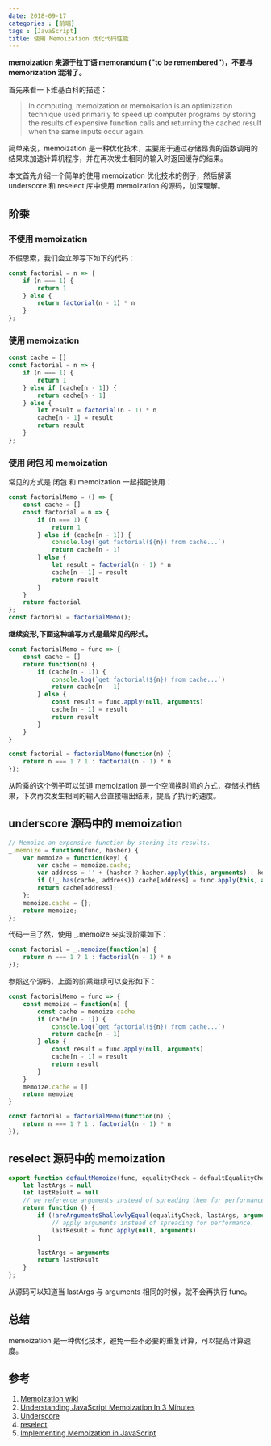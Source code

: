```yaml
---
date: 2018-09-17
categories : [前端]
tags : [JavaScript]
title: 使用 Memoization 优化代码性能
---
```


**memoization 来源于拉丁语 memorandum ("to be remembered")，不要与 memorization 混淆了。**

首先来看一下维基百科的描述：

> In computing, memoization or memoisation is an optimization technique used primarily to speed up computer programs by storing the results of expensive function calls and returning the cached result when the same inputs occur again.

<!--more-->

简单来说，memoization 是一种优化技术，主要用于通过存储昂贵的函数调用的结果来加速计算机程序，并在再次发生相同的输入时返回缓存的结果。

本文首先介绍一个简单的使用 memoization 优化技术的例子，然后解读 underscore 和 reselect 库中使用 memoization 的源码，加深理解。

## 阶乘

### 不使用 memoization

不假思索，我们会立即写下如下的代码：

```js
const factorial = n => {
    if (n === 1) {
        return 1
    } else {
        return factorial(n - 1) * n
    }
};
```

<!-- more -->

### 使用 memoization

```js
const cache = []
const factorial = n => {
    if (n === 1) {
        return 1
    } else if (cache[n - 1]) {
        return cache[n - 1]
    } else {
        let result = factorial(n - 1) * n
        cache[n - 1] = result
        return result
    }
};
```

### 使用 闭包 和 memoization

常见的方式是 闭包 和 memoization 一起搭配使用：

```js
const factorialMemo = () => {
    const cache = []
    const factorial = n => {
        if (n === 1) {
            return 1
        } else if (cache[n - 1]) {
            console.log(`get factorial(${n}) from cache...`)
            return cache[n - 1]
        } else {
            let result = factorial(n - 1) * n
            cache[n - 1] = result
            return result
        }
    }
    return factorial
};
const factorial = factorialMemo();
```

**继续变形,下面这种编写方式是最常见的形式。**


```js
const factorialMemo = func => {
    const cache = []
    return function(n) {
        if (cache[n - 1]) {
            console.log(`get factorial(${n}) from cache...`)
            return cache[n - 1]
        } else {
            const result = func.apply(null, arguments)
            cache[n - 1] = result
            return result
        }
    }
}

const factorial = factorialMemo(function(n) {
    return n === 1 ? 1 : factorial(n - 1) * n
});
```

从阶乘的这个例子可以知道 memoization 是一个空间换时间的方式，存储执行结果，下次再次发生相同的输入会直接输出结果，提高了执行的速度。

## underscore 源码中的 memoization

```js
// Memoize an expensive function by storing its results.
_.memoize = function(func, hasher) {
    var memoize = function(key) {
        var cache = memoize.cache;
        var address = '' + (hasher ? hasher.apply(this, arguments) : key);
        if (!_.has(cache, address)) cache[address] = func.apply(this, arguments);
        return cache[address];
    };
    memoize.cache = {};
    return memoize;
};
```

代码一目了然，使用 \_.memoize 来实现阶乘如下：

```js
const factorial = _.memoize(function(n) {
    return n === 1 ? 1 : factorial(n - 1) * n
});
```

参照这个源码，上面的阶乘继续可以变形如下：

```js
const factorialMemo = func => {
    const memoize = function(n) {
        const cache = memoize.cache
        if (cache[n - 1]) {
            console.log(`get factorial(${n}) from cache...`)
            return cache[n - 1]
        } else {
            const result = func.apply(null, arguments)
            cache[n - 1] = result
            return result
        }
    }
    memoize.cache = []
    return memoize
}

const factorial = factorialMemo(function(n) {
    return n === 1 ? 1 : factorial(n - 1) * n
});
```

## reselect 源码中的 memoization

```js
export function defaultMemoize(func, equalityCheck = defaultEqualityCheck) {
    let lastArgs = null
    let lastResult = null
    // we reference arguments instead of spreading them for performance reasons
    return function () {
        if (!areArgumentsShallowlyEqual(equalityCheck, lastArgs, arguments)) {
            // apply arguments instead of spreading for performance.
            lastResult = func.apply(null, arguments)
        }

        lastArgs = arguments
        return lastResult
    }
};
```

从源码可以知道当 lastArgs 与 arguments 相同的时候，就不会再执行 func。

## 总结

memoization 是一种优化技术，避免一些不必要的重复计算，可以提高计算速度。


## 参考

1. [Memoization wiki](https://en.wikipedia.org/wiki/Memoization)
2. [Understanding JavaScript Memoization In 3 Minutes](https://codeburst.io/understanding-memoization-in-3-minutes-2e58daf33a19)
3. [Underscore](https://github.com/jashkenas/underscore)
4. [reselect](https://github.com/reduxjs/reselect)
5. [Implementing Memoization in JavaScript](https://www.sitepoint.com/implementing-memoization-in-javascript/)

